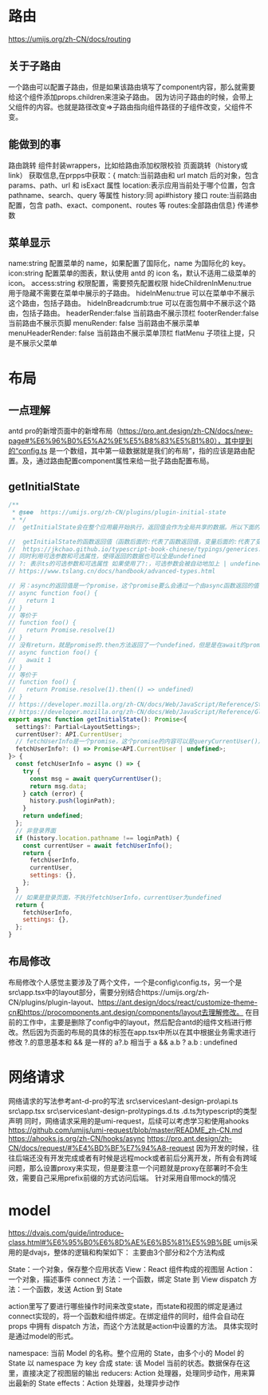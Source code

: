 # 路由
https://umijs.org/zh-CN/docs/routing
## 关于子路由
一个路由可以配置子路由，但是如果该路由填写了component内容，那么就需要给这个组件添加props.children来渲染子路由。
因为访问子路由的时候，会带上父组件的内容。也就是路径改变=>子路由指向组件路径的子组件改变，父组件不变。
## 能做到的事
路由跳转
组件封装wrappers，比如给路由添加权限校验
页面跳转（history或link）
获取信息,在prpps中获取：{
match:当前路由和 url match 后的对象，包含 params、path、url 和 isExact 属性
location:表示应用当前处于哪个位置，包含 pathname、search、query 等属性
history:同 api#history 接口
route:当前路由配置，包含 path、exact、component、routes 等
routes:全部路由信息}
传递参数
## 菜单显示
name:string 配置菜单的 name，如果配置了国际化，name 为国际化的 key。
icon:string 配置菜单的图表，默认使用 antd 的 icon 名，默认不适用二级菜单的 icon。
access:string 权限配置，需要预先配置权限
hideChildrenInMenu:true 用于隐藏不需要在菜单中展示的子路由。
hideInMenu:true 可以在菜单中不展示这个路由，包括子路由。
hideInBreadcrumb:true 可以在面包屑中不展示这个路由，包括子路由。
headerRender:false 当前路由不展示顶栏
footerRender:false 当前路由不展示页脚
menuRender: false 当前路由不展示菜单
menuHeaderRender: false 当前路由不展示菜单顶栏
flatMenu 子项往上提，只是不展示父菜单
# 布局
## 一点理解
antd pro的新增页面中的新增布局（https://pro.ant.design/zh-CN/docs/new-page#%E6%96%B0%E5%A2%9E%E5%B8%83%E5%B1%80），其中提到的“config.ts 是一个数组，其中第一级数据就是我们的布局”，指的应该是路由配置。及，通过路由配置component属性来给一批子路由配置布局。

## getInitialState
```javascript
/**
 * @see  https://umijs.org/zh-CN/plugins/plugin-initial-state
 * */
//  getInitialState会在整个应用最开始执行，返回值会作为全局共享的数据。所以下面的是否在首页涉及到了首次打开时登录的地方

//  getInitialState的函数返回值（函数后面的:代表了函数返回值，变量后面的:代表了变量的类型）是一个Promise泛型（通过泛型来使得对类型的约束可以复用）
//  https://jkchao.github.io/typescript-book-chinese/typings/generices.html
// 同时利用可选参数和可选属性，使得返回的数据也可以全是undefined
// ?: 表示ts的可选参数和可选属性 如果使用了?:，可选参数会被自动地加上 | undefined 
// https://www.tslang.cn/docs/handbook/advanced-types.html

// 另：async的返回值是一个promise，这个promise要么会通过一个由async函数返回的值被解决，要么会通过一个从async函数中抛出的异常被拒绝
// async function foo() {
//   return 1
// }
// 等价于
// function foo() {
//   return Promise.resolve(1)
// }
// 没有return，就是promise的.then方法返回了一个undefined，但是是在await的promise的.then方法之后（注意promise的链式调用）
// async function foo() {
//   await 1
// }
// 等价于
// function foo() {
//   return Promise.resolve(1).then(() => undefined)
// }
// https://developer.mozilla.org/zh-CN/docs/Web/JavaScript/Reference/Statements/async_function
// https://developer.mozilla.org/zh-CN/docs/Web/JavaScript/Reference/Global_Objects/Promise
export async function getInitialState(): Promise<{
  settings?: Partial<LayoutSettings>;
  currentUser?: API.CurrentUser;
  // fetchUserInfo是一个promise，这个promise的内容可以是queryCurrentUser()之后返回的data，要符合API.CurrentUser，或者promise返回了undefined
  fetchUserInfo?: () => Promise<API.CurrentUser | undefined>;
}> {
  const fetchUserInfo = async () => {
    try {
      const msg = await queryCurrentUser();
      return msg.data;
    } catch (error) {
      history.push(loginPath);
    }
    return undefined;
  };
  // 非登录界面
  if (history.location.pathname !== loginPath) {
    const currentUser = await fetchUserInfo();
    return {
      fetchUserInfo,
      currentUser,
      settings: {},
    };
  }
  // 如果是登录页面，不执行fetchUserInfo，currentUser为undefined
  return {
    fetchUserInfo,
    settings: {},
  };
}
```
## 布局修改
布局修改个人感觉主要涉及了两个文件，一个是config\config.ts，另一个是src\app.tsx中的layout部分，需要分别结合https://umijs.org/zh-CN/plugins/plugin-layout、https://ant.design/docs/react/customize-theme-cn和https://procomponents.ant.design/components/layout去理解修改。
在目前的工作中，主要是删除了config中的layout，然后配合antd的组件文档进行修改。然后因为页面的布局的具体的标签在app.tsx中所以在其中根据业务需求进行修改
?.的意思基本和 && 是一样的 a?.b 相当于 a && a.b ? a.b : undefined

# 网络请求
网络请求的写法参考ant-d-pro的写法
src\services\ant-design-pro\api.ts
src\app.tsx
src\services\ant-design-pro\typings.d.ts
.d.ts为typescript的类型声明
同时，网络请求采用的是umi-request，后续可以考虑学习和使用ahooks
https://github.com/umijs/umi-request/blob/master/README_zh-CN.md
https://ahooks.js.org/zh-CN/hooks/async
https://pro.ant.design/zh-CN/docs/request/#%E4%BD%BF%E7%94%A8-request
因为开发的时候，往往后端还没有开发完成或者有时候是远程mock或者前后分离开发，所有会有跨域问题，那么设置proxy来实现，但是要注意一个问题就是proxy在部署时不会生效，需要自己采用prefix前缀的方式访问后端。
针对采用自带mock的情况

# model
https://dvajs.com/guide/introduce-class.html#%E6%95%B0%E6%8D%AE%E6%B5%81%E5%9B%BE
umijs采用的是dvajs，整体的逻辑和构架如下：
主要由3个部分和2个方法构成

State：一个对象，保存整个应用状态
View：React 组件构成的视图层
Action：一个对象，描述事件
connect 方法：一个函数，绑定 State 到 View
dispatch 方法：一个函数，发送 Action 到 State

action里写了要进行哪些操作时间来改变state，而state和视图的绑定是通过connect实现的，将一个函数和组件绑定。在绑定组件的同时，组件会自动在 props 中拥有 dispatch 方法，而这个方法就是action中设置的方法。
具体实现时是通过model的形式。

namespace: 当前 Model 的名称。整个应用的 State，由多个小的 Model 的 State 以 namespace 为 key 合成
state: 该 Model 当前的状态。数据保存在这里，直接决定了视图层的输出
reducers: Action 处理器，处理同步动作，用来算出最新的 State
effects：Action 处理器，处理异步动作

